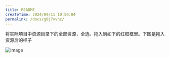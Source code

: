 ```yaml
---
title: README
createTime: 2024/09/11 10:50:04
permalink: /docs/g0j7vvhz/
---
```


将实际项目中资源目录下的全部资源，全选。拖入到如下的红框框里。下图是拖入资源后的样子

![image](4.png)

